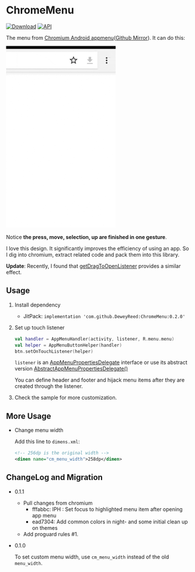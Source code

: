 # ChromeMenu

[![Download](https://jitpack.io/v/DeweyReed/ChromeMenu.svg)](https://jitpack.io/#DeweyReed/ChromeMenu)
[![API](https://img.shields.io/badge/API-17%2B-blue.svg?style=flat)](https://android-arsenal.com/api?level=17)

The menu from [Chromium Android appmenu](https://chromium.googlesource.com/chromium/src/+/refs/heads/master/chrome/browser/ui/android/appmenu/internal/java/src/org/chromium/chrome/browser/ui/appmenu)([Github Mirror](https://github.com/chromium/chromium/tree/master/chrome/browser/ui/android/appmenu/internal/java/src/org/chromium/chrome/browser/ui/appmenu)). It can do this:

![Example GIF](https://github.com/DeweyReed/ChromeMenu/blob/master/images/example.gif?raw=true)

Notice **the press, move, selection, up are finished in one gesture**.

I love this design. It significantly improves the efficiency of using an app. So I dig into chromium, extract related code and pack them into this library.

**Update**: Recently, I found that [getDragToOpenListener](https://developer.android.com/reference/kotlin/androidx/appcompat/widget/PopupMenu#getdragtoopenlistener) provides a similar effect.

## Usage

1. Install dependency

    - JitPack: `implementation 'com.github.DeweyReed:ChromeMenu:0.2.0'`

1. Set up touch listener

    ```Kotlin
    val handler = AppMenuHandler(activity, listener, R.menu.menu)
    val helper = AppMenuButtonHelper(handler)
    btn.setOnTouchListener(helper)
    ```

    `listener` is an [AppMenuPropertiesDelegate](https://github.com/DeweyReed/ChromeMenu/blob/master/library/src/main/java/xyz/aprildown/chromemenu/AppMenuPropertiesDelegate.java#L15) interface or use its abstract version [AbstractAppMenuPropertiesDelegate()](https://github.com/DeweyReed/ChromeMenu/blob/master/library/src/main/java/xyz/aprildown/chromemenu/AbstractAppMenuPropertiesDelegate.java#L12)

    You can define header and footer and hijack menu items after they are created through the listener.

1. Check the sample for more customization.

## More Usage

- Change menu width

    Add this line to `dimens.xml`:

    ```XML
    <!-- 256dp is the original width -->
    <dimen name="cm_menu_width">258dp</dimen>
    ```

## ChangeLog and Migration

- 0.1.1

  - Pull changes from chromium
    - fffabbc: IPH : Set focus to highlighted menu item after opening app menu
    - ead7304: Add common colors in night- and some initial clean up on themes
  - Add proguard rules #1.

- 0.1.0

    To set custom menu width, use `cm_menu_width` instead of the old `menu_width`.
